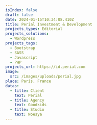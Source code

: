 ```yaml
---
isIndex: false
draft: false
date: 2024-01-15T10:34:08.410Z
title: Perial Investment & Development
projects_types: Editorial
projects_solutions:
  - Wordpress
projects_tags:
  - Bootstrap
  - SASS
  - Javascript
  - PHP
projects_url: https://id.perial.com
image:
  src: /images/uploads/perial.jpg
place: Paris, France
datas:
  - title: Client
    text: Perial
  - title: Agency
    text: Goodkids
  - title: Studio
    text: Noesya
---
```

